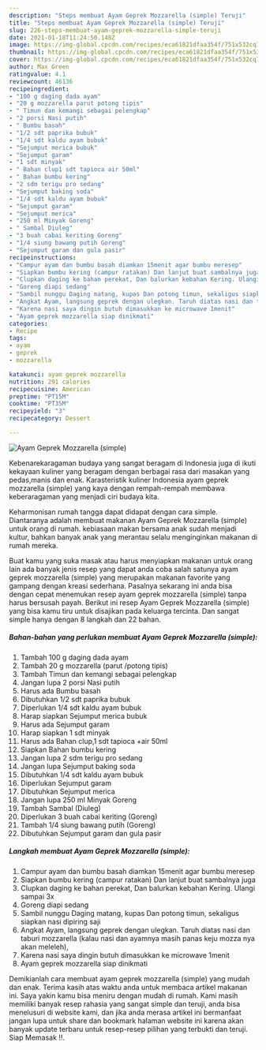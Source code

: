 ```yaml
---
description: "Steps membuat Ayam Geprek Mozzarella (simple) Teruji"
title: "Steps membuat Ayam Geprek Mozzarella (simple) Teruji"
slug: 226-steps-membuat-ayam-geprek-mozzarella-simple-teruji
date: 2021-01-18T11:24:50.148Z
image: https://img-global.cpcdn.com/recipes/eca61821dfaa354f/751x532cq70/ayam-geprek-mozzarella-simple-foto-resep-utama.jpg
thumbnail: https://img-global.cpcdn.com/recipes/eca61821dfaa354f/751x532cq70/ayam-geprek-mozzarella-simple-foto-resep-utama.jpg
cover: https://img-global.cpcdn.com/recipes/eca61821dfaa354f/751x532cq70/ayam-geprek-mozzarella-simple-foto-resep-utama.jpg
author: Max Green
ratingvalue: 4.1
reviewcount: 46136
recipeingredient:
- "100 g daging dada ayam"
- "20 g mozzarella parut potong tipis"
- " Timun dan kemangi sebagai pelengkap"
- "2 porsi Nasi putih"
- " Bumbu basah"
- "1/2 sdt paprika bubuk"
- "1/4 sdt kaldu ayam bubuk"
- "Sejumput merica bubuk"
- "Sejumput garam"
- "1 sdt minyak"
- " Bahan clup1 sdt tapioca air 50ml"
- " Bahan bumbu kering"
- "2 sdm terigu pro sedang"
- "Sejumput baking soda"
- "1/4 sdt kaldu ayam bubuk"
- "Sejumput garam"
- "Sejumput merica"
- "250 ml Minyak Goreng"
- " Sambal Diuleg"
- "3 buah cabai keriting Goreng"
- "1/4 siung bawang putih Goreng"
- "Sejumput garam dan gula pasir"
recipeinstructions:
- "Campur ayam dan bumbu basah diamkan 15menit agar bumbu meresep"
- "Siapkan bumbu kering (campur ratakan) Dan lanjut buat sambalnya juga"
- "Clupkan daging ke bahan perekat, Dan balurkan kebahan Kering. Ulangi sampai 3x"
- "Goreng diapi sedang"
- "Sambil nunggu Daging matang, kupas Dan potong timun, sekaligus siapkan nasi dipiring saji"
- "Angkat Ayam, langsung geprek dengan ulegkan. Taruh diatas nasi dan taburi mozzarella (kalau nasi dan ayamnya masih panas keju mozza nya akan meleleh),"
- "Karena nasi saya dingin butuh dimasukkan ke microwave 1menit"
- "Ayam geprek mozzarella siap dinikmati"
categories:
- Recipe
tags:
- ayam
- geprek
- mozzarella

katakunci: ayam geprek mozzarella 
nutrition: 291 calories
recipecuisine: American
preptime: "PT15M"
cooktime: "PT35M"
recipeyield: "3"
recipecategory: Dessert

---
```



![Ayam Geprek Mozzarella (simple)](https://img-global.cpcdn.com/recipes/eca61821dfaa354f/751x532cq70/ayam-geprek-mozzarella-simple-foto-resep-utama.jpg)

Kebenarekaragaman budaya yang sangat beragam di Indonesia juga di ikuti kekayaan kuliner yang beragam dengan berbagai rasa dari masakan yang pedas,manis dan enak. Karasteristik kuliner Indonesia ayam geprek mozzarella (simple) yang kaya dengan rempah-rempah membawa keberaragaman yang menjadi ciri budaya kita.




Keharmonisan rumah tangga dapat didapat dengan cara simple. Diantaranya adalah membuat makanan Ayam Geprek Mozzarella (simple) untuk orang di rumah. kebiasaan makan bersama anak sudah menjadi kultur, bahkan banyak anak yang merantau selalu menginginkan makanan di rumah mereka.

Buat kamu yang suka masak atau harus menyiapkan makanan untuk orang lain ada banyak jenis resep yang dapat anda coba salah satunya ayam geprek mozzarella (simple) yang merupakan makanan favorite yang gampang dengan kreasi sederhana. Pasalnya sekarang ini anda bisa dengan cepat menemukan resep ayam geprek mozzarella (simple) tanpa harus bersusah payah.
Berikut ini resep Ayam Geprek Mozzarella (simple) yang bisa kamu tiru untuk disajikan pada keluarga tercinta. Dan sangat simple hanya dengan 8 langkah dan 22 bahan.


<!--inarticleads1-->

##### Bahan-bahan yang perlukan membuat Ayam Geprek Mozzarella (simple):

1. Tambah 100 g daging dada ayam
1. Tambah 20 g mozzarella (parut /potong tipis)
1. Tambah  Timun dan kemangi sebagai pelengkap
1. Jangan lupa 2 porsi Nasi putih
1. Harus ada  Bumbu basah
1. Dibutuhkan 1/2 sdt paprika bubuk
1. Diperlukan 1/4 sdt kaldu ayam bubuk
1. Harap siapkan Sejumput merica bubuk
1. Harus ada Sejumput garam
1. Harap siapkan 1 sdt minyak
1. Harus ada  Bahan clup,1 sdt tapioca +air 50ml
1. Siapkan  Bahan bumbu kering
1. Jangan lupa 2 sdm terigu pro sedang
1. Jangan lupa Sejumput baking soda
1. Dibutuhkan 1/4 sdt kaldu ayam bubuk
1. Diperlukan Sejumput garam
1. Dibutuhkan Sejumput merica
1. Jangan lupa 250 ml Minyak Goreng
1. Tambah  Sambal (Diuleg)
1. Diperlukan 3 buah cabai keriting (Goreng)
1. Tambah 1/4 siung bawang putih (Goreng)
1. Dibutuhkan Sejumput garam dan gula pasir




<!--inarticleads2-->

##### Langkah membuat  Ayam Geprek Mozzarella (simple):

1. Campur ayam dan bumbu basah diamkan 15menit agar bumbu meresep
1. Siapkan bumbu kering (campur ratakan) Dan lanjut buat sambalnya juga
1. Clupkan daging ke bahan perekat, Dan balurkan kebahan Kering. Ulangi sampai 3x
1. Goreng diapi sedang
1. Sambil nunggu Daging matang, kupas Dan potong timun, sekaligus siapkan nasi dipiring saji
1. Angkat Ayam, langsung geprek dengan ulegkan. Taruh diatas nasi dan taburi mozzarella (kalau nasi dan ayamnya masih panas keju mozza nya akan meleleh),
1. Karena nasi saya dingin butuh dimasukkan ke microwave 1menit
1. Ayam geprek mozzarella siap dinikmati




Demikianlah cara membuat ayam geprek mozzarella (simple) yang mudah dan enak. Terima kasih atas waktu anda untuk membaca artikel makanan ini. Saya yakin kamu bisa meniru dengan mudah di rumah. Kami masih memiliki banyak resep rahasia yang sangat simple dan teruji, anda bisa menelusuri di website kami, dan jika anda merasa artikel ini bermanfaat jangan lupa untuk share dan bookmark halaman website ini karena akan banyak update terbaru untuk resep-resep pilihan yang terbukti dan teruji. Siap Memasak !!. 
